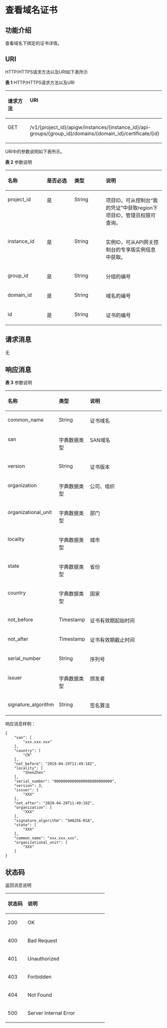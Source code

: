 # 查看域名证书<a name="apig-phapi-200220004"></a>

## 功能介绍<a name="section38324262122"></a>

查看域名下绑定的证书详情。

## URI<a name="section12832162641216"></a>

HTTP/HTTPS请求方法以及URI如下表所示

**表 1**  HTTP/HTTPS请求方法以及URI

<a name="table1396111510132"></a>
<table><thead align="left"><tr id="row096151515139"><th class="cellrowborder" valign="top" width="20%" id="mcps1.2.3.1.1"><p id="p1422722218139"><a name="p1422722218139"></a><a name="p1422722218139"></a>请求方法</p>
</th>
<th class="cellrowborder" valign="top" width="80%" id="mcps1.2.3.1.2"><p id="p122713225131"><a name="p122713225131"></a><a name="p122713225131"></a>URI</p>
</th>
</tr>
</thead>
<tbody><tr id="row169611815131313"><td class="cellrowborder" valign="top" width="20%" headers="mcps1.2.3.1.1 "><p id="p15227162219132"><a name="p15227162219132"></a><a name="p15227162219132"></a>GET</p>
</td>
<td class="cellrowborder" valign="top" width="80%" headers="mcps1.2.3.1.2 "><p id="p1667817402181"><a name="p1667817402181"></a><a name="p1667817402181"></a>/v1/{project_id}/apigw/instances/{instance_id}/api-groups/{group_id}/domains/{domain_id}/certificate/{id}</p>
</td>
</tr>
</tbody>
</table>

URI中的参数说明如下表所示。

**表 2**  参数说明

<a name="table4851459153818"></a>
<table><thead align="left"><tr id="row1985259143813"><th class="cellrowborder" valign="top" width="25%" id="mcps1.2.5.1.1"><p id="p12367713193420"><a name="p12367713193420"></a><a name="p12367713193420"></a>名称</p>
</th>
<th class="cellrowborder" valign="top" width="17.580000000000002%" id="mcps1.2.5.1.2"><p id="p7367161316343"><a name="p7367161316343"></a><a name="p7367161316343"></a>是否必选</p>
</th>
<th class="cellrowborder" valign="top" width="20.11%" id="mcps1.2.5.1.3"><p id="p93675133347"><a name="p93675133347"></a><a name="p93675133347"></a>类型</p>
</th>
<th class="cellrowborder" valign="top" width="37.31%" id="mcps1.2.5.1.4"><p id="p836761317349"><a name="p836761317349"></a><a name="p836761317349"></a>说明</p>
</th>
</tr>
</thead>
<tbody><tr id="row1133784305513"><td class="cellrowborder" valign="top" width="25%" headers="mcps1.2.5.1.1 "><p id="p55878963"><a name="p55878963"></a><a name="p55878963"></a>project_id</p>
</td>
<td class="cellrowborder" valign="top" width="17.580000000000002%" headers="mcps1.2.5.1.2 "><p id="p29902160"><a name="p29902160"></a><a name="p29902160"></a>是</p>
</td>
<td class="cellrowborder" valign="top" width="20.11%" headers="mcps1.2.5.1.3 "><p id="p6155914"><a name="p6155914"></a><a name="p6155914"></a>String</p>
</td>
<td class="cellrowborder" valign="top" width="37.31%" headers="mcps1.2.5.1.4 "><p id="p28867016"><a name="p28867016"></a><a name="p28867016"></a>项目ID。可从控制台“我的凭证”中获取region下项目ID，管理员权限可查询。</p>
</td>
</tr>
<tr id="row1871244214556"><td class="cellrowborder" valign="top" width="25%" headers="mcps1.2.5.1.1 "><p id="p1780913159538"><a name="p1780913159538"></a><a name="p1780913159538"></a>instance_id</p>
</td>
<td class="cellrowborder" valign="top" width="17.580000000000002%" headers="mcps1.2.5.1.2 "><p id="p9809215115310"><a name="p9809215115310"></a><a name="p9809215115310"></a>是</p>
</td>
<td class="cellrowborder" valign="top" width="20.11%" headers="mcps1.2.5.1.3 "><p id="p1280914152538"><a name="p1280914152538"></a><a name="p1280914152538"></a>String</p>
</td>
<td class="cellrowborder" valign="top" width="37.31%" headers="mcps1.2.5.1.4 "><p id="p1880914157537"><a name="p1880914157537"></a><a name="p1880914157537"></a>实例ID，可从API网关控制台的专享版实例信息中获取。</p>
</td>
</tr>
<tr id="row13944152316182"><td class="cellrowborder" valign="top" width="25%" headers="mcps1.2.5.1.1 "><p id="p56248118"><a name="p56248118"></a><a name="p56248118"></a>group_id</p>
</td>
<td class="cellrowborder" valign="top" width="17.580000000000002%" headers="mcps1.2.5.1.2 "><p id="p59803701"><a name="p59803701"></a><a name="p59803701"></a>是</p>
</td>
<td class="cellrowborder" valign="top" width="20.11%" headers="mcps1.2.5.1.3 "><p id="p12261637"><a name="p12261637"></a><a name="p12261637"></a>String</p>
</td>
<td class="cellrowborder" valign="top" width="37.31%" headers="mcps1.2.5.1.4 "><p id="p53668558"><a name="p53668558"></a><a name="p53668558"></a>分组的编号</p>
</td>
</tr>
<tr id="row21491627194614"><td class="cellrowborder" valign="top" width="25%" headers="mcps1.2.5.1.1 "><p id="p147479565365"><a name="p147479565365"></a><a name="p147479565365"></a>domain_id</p>
</td>
<td class="cellrowborder" valign="top" width="17.580000000000002%" headers="mcps1.2.5.1.2 "><p id="p153301010123713"><a name="p153301010123713"></a><a name="p153301010123713"></a>是</p>
</td>
<td class="cellrowborder" valign="top" width="20.11%" headers="mcps1.2.5.1.3 "><p id="p14330710143716"><a name="p14330710143716"></a><a name="p14330710143716"></a>String</p>
</td>
<td class="cellrowborder" valign="top" width="37.31%" headers="mcps1.2.5.1.4 "><p id="p9747195653615"><a name="p9747195653615"></a><a name="p9747195653615"></a>域名的编号</p>
</td>
</tr>
<tr id="row18555915383"><td class="cellrowborder" valign="top" width="25%" headers="mcps1.2.5.1.1 "><p id="p111823311382"><a name="p111823311382"></a><a name="p111823311382"></a>id</p>
</td>
<td class="cellrowborder" valign="top" width="17.580000000000002%" headers="mcps1.2.5.1.2 "><p id="p163410335385"><a name="p163410335385"></a><a name="p163410335385"></a>是</p>
</td>
<td class="cellrowborder" valign="top" width="20.11%" headers="mcps1.2.5.1.3 "><p id="p83443318381"><a name="p83443318381"></a><a name="p83443318381"></a>String</p>
</td>
<td class="cellrowborder" valign="top" width="37.31%" headers="mcps1.2.5.1.4 "><p id="p3341333163817"><a name="p3341333163817"></a><a name="p3341333163817"></a>证书的编号</p>
</td>
</tr>
</tbody>
</table>

## 请求消息<a name="section14272513203411"></a>

无

## 响应消息<a name="section1044114111321"></a>

**表 3**  参数说明

<a name="table34366064"></a>
<table><thead align="left"><tr id="row59541114"><th class="cellrowborder" valign="top" width="24.93%" id="mcps1.2.4.1.1"><p id="p58100907"><a name="p58100907"></a><a name="p58100907"></a>名称</p>
</th>
<th class="cellrowborder" valign="top" width="19.23%" id="mcps1.2.4.1.2"><p id="p8553058"><a name="p8553058"></a><a name="p8553058"></a>类型</p>
</th>
<th class="cellrowborder" valign="top" width="55.84%" id="mcps1.2.4.1.3"><p id="p21709060"><a name="p21709060"></a><a name="p21709060"></a>说明</p>
</th>
</tr>
</thead>
<tbody><tr id="row13603451"><td class="cellrowborder" valign="top" width="24.93%" headers="mcps1.2.4.1.1 "><p id="p28137775"><a name="p28137775"></a><a name="p28137775"></a>common_name</p>
</td>
<td class="cellrowborder" valign="top" width="19.23%" headers="mcps1.2.4.1.2 "><p id="p64567303"><a name="p64567303"></a><a name="p64567303"></a>String</p>
</td>
<td class="cellrowborder" valign="top" width="55.84%" headers="mcps1.2.4.1.3 "><p id="p62569068"><a name="p62569068"></a><a name="p62569068"></a>证书域名</p>
</td>
</tr>
<tr id="row26250702"><td class="cellrowborder" valign="top" width="24.93%" headers="mcps1.2.4.1.1 "><p id="p45932145"><a name="p45932145"></a><a name="p45932145"></a>san</p>
</td>
<td class="cellrowborder" valign="top" width="19.23%" headers="mcps1.2.4.1.2 "><p id="p29516244"><a name="p29516244"></a><a name="p29516244"></a>字典数据类型</p>
</td>
<td class="cellrowborder" valign="top" width="55.84%" headers="mcps1.2.4.1.3 "><p id="p42005535"><a name="p42005535"></a><a name="p42005535"></a>SAN域名</p>
</td>
</tr>
<tr id="row42505499"><td class="cellrowborder" valign="top" width="24.93%" headers="mcps1.2.4.1.1 "><p id="p20393431"><a name="p20393431"></a><a name="p20393431"></a>version</p>
</td>
<td class="cellrowborder" valign="top" width="19.23%" headers="mcps1.2.4.1.2 "><p id="p41255182"><a name="p41255182"></a><a name="p41255182"></a>String</p>
</td>
<td class="cellrowborder" valign="top" width="55.84%" headers="mcps1.2.4.1.3 "><p id="p53335466"><a name="p53335466"></a><a name="p53335466"></a>证书版本</p>
</td>
</tr>
<tr id="row1597316278356"><td class="cellrowborder" valign="top" width="24.93%" headers="mcps1.2.4.1.1 "><p id="p197412733518"><a name="p197412733518"></a><a name="p197412733518"></a>organization</p>
</td>
<td class="cellrowborder" valign="top" width="19.23%" headers="mcps1.2.4.1.2 "><p id="p119741127113511"><a name="p119741127113511"></a><a name="p119741127113511"></a>字典数据类型</p>
</td>
<td class="cellrowborder" valign="top" width="55.84%" headers="mcps1.2.4.1.3 "><p id="p59743278353"><a name="p59743278353"></a><a name="p59743278353"></a>公司、组织</p>
</td>
</tr>
<tr id="row819414407421"><td class="cellrowborder" valign="top" width="24.93%" headers="mcps1.2.4.1.1 "><p id="p10195134013424"><a name="p10195134013424"></a><a name="p10195134013424"></a>organizational_unit</p>
</td>
<td class="cellrowborder" valign="top" width="19.23%" headers="mcps1.2.4.1.2 "><p id="p9195540204211"><a name="p9195540204211"></a><a name="p9195540204211"></a>字典数据类型</p>
</td>
<td class="cellrowborder" valign="top" width="55.84%" headers="mcps1.2.4.1.3 "><p id="p12195340194218"><a name="p12195340194218"></a><a name="p12195340194218"></a>部门</p>
</td>
</tr>
<tr id="row18379348184220"><td class="cellrowborder" valign="top" width="24.93%" headers="mcps1.2.4.1.1 "><p id="p173791848154219"><a name="p173791848154219"></a><a name="p173791848154219"></a>locality</p>
</td>
<td class="cellrowborder" valign="top" width="19.23%" headers="mcps1.2.4.1.2 "><p id="p103791648174218"><a name="p103791648174218"></a><a name="p103791648174218"></a>字典数据类型</p>
</td>
<td class="cellrowborder" valign="top" width="55.84%" headers="mcps1.2.4.1.3 "><p id="p203792048114218"><a name="p203792048114218"></a><a name="p203792048114218"></a>城市</p>
</td>
</tr>
<tr id="row19955114434219"><td class="cellrowborder" valign="top" width="24.93%" headers="mcps1.2.4.1.1 "><p id="p395614415429"><a name="p395614415429"></a><a name="p395614415429"></a>state</p>
</td>
<td class="cellrowborder" valign="top" width="19.23%" headers="mcps1.2.4.1.2 "><p id="p7956544144219"><a name="p7956544144219"></a><a name="p7956544144219"></a>字典数据类型</p>
</td>
<td class="cellrowborder" valign="top" width="55.84%" headers="mcps1.2.4.1.3 "><p id="p1695664412423"><a name="p1695664412423"></a><a name="p1695664412423"></a>省份</p>
</td>
</tr>
<tr id="row1237917443448"><td class="cellrowborder" valign="top" width="24.93%" headers="mcps1.2.4.1.1 "><p id="p83807447442"><a name="p83807447442"></a><a name="p83807447442"></a>country</p>
</td>
<td class="cellrowborder" valign="top" width="19.23%" headers="mcps1.2.4.1.2 "><p id="p1338094424411"><a name="p1338094424411"></a><a name="p1338094424411"></a>字典数据类型</p>
</td>
<td class="cellrowborder" valign="top" width="55.84%" headers="mcps1.2.4.1.3 "><p id="p1438054424413"><a name="p1438054424413"></a><a name="p1438054424413"></a>国家</p>
</td>
</tr>
<tr id="row1531019472447"><td class="cellrowborder" valign="top" width="24.93%" headers="mcps1.2.4.1.1 "><p id="p131074774416"><a name="p131074774416"></a><a name="p131074774416"></a>not_before</p>
</td>
<td class="cellrowborder" valign="top" width="19.23%" headers="mcps1.2.4.1.2 "><p id="p20996554195919"><a name="p20996554195919"></a><a name="p20996554195919"></a>Timestamp</p>
</td>
<td class="cellrowborder" valign="top" width="55.84%" headers="mcps1.2.4.1.3 "><p id="p2310547164412"><a name="p2310547164412"></a><a name="p2310547164412"></a>证书有效期起始时间</p>
</td>
</tr>
<tr id="row6835102618461"><td class="cellrowborder" valign="top" width="24.93%" headers="mcps1.2.4.1.1 "><p id="p17835326104618"><a name="p17835326104618"></a><a name="p17835326104618"></a>not_after</p>
</td>
<td class="cellrowborder" valign="top" width="19.23%" headers="mcps1.2.4.1.2 "><p id="p132009357462"><a name="p132009357462"></a><a name="p132009357462"></a>Timestamp</p>
</td>
<td class="cellrowborder" valign="top" width="55.84%" headers="mcps1.2.4.1.3 "><p id="p9835132620462"><a name="p9835132620462"></a><a name="p9835132620462"></a>证书有效期截止时间</p>
</td>
</tr>
<tr id="row1275175164617"><td class="cellrowborder" valign="top" width="24.93%" headers="mcps1.2.4.1.1 "><p id="p675185154618"><a name="p675185154618"></a><a name="p675185154618"></a>serial_number</p>
</td>
<td class="cellrowborder" valign="top" width="19.23%" headers="mcps1.2.4.1.2 "><p id="p3589112564711"><a name="p3589112564711"></a><a name="p3589112564711"></a>String</p>
</td>
<td class="cellrowborder" valign="top" width="55.84%" headers="mcps1.2.4.1.3 "><p id="p5751135114615"><a name="p5751135114615"></a><a name="p5751135114615"></a>序列号</p>
</td>
</tr>
<tr id="row12867115410466"><td class="cellrowborder" valign="top" width="24.93%" headers="mcps1.2.4.1.1 "><p id="p886885418466"><a name="p886885418466"></a><a name="p886885418466"></a>issuer</p>
</td>
<td class="cellrowborder" valign="top" width="19.23%" headers="mcps1.2.4.1.2 "><p id="p1311443014470"><a name="p1311443014470"></a><a name="p1311443014470"></a>字典数据类型</p>
</td>
<td class="cellrowborder" valign="top" width="55.84%" headers="mcps1.2.4.1.3 "><p id="p4868115418464"><a name="p4868115418464"></a><a name="p4868115418464"></a>颁发者</p>
</td>
</tr>
<tr id="row89501546154614"><td class="cellrowborder" valign="top" width="24.93%" headers="mcps1.2.4.1.1 "><p id="p199501246144610"><a name="p199501246144610"></a><a name="p199501246144610"></a>signature_algorithm</p>
</td>
<td class="cellrowborder" valign="top" width="19.23%" headers="mcps1.2.4.1.2 "><p id="p17297103219473"><a name="p17297103219473"></a><a name="p17297103219473"></a>String</p>
</td>
<td class="cellrowborder" valign="top" width="55.84%" headers="mcps1.2.4.1.3 "><p id="p5950114674618"><a name="p5950114674618"></a><a name="p5950114674618"></a>签名算法</p>
</td>
</tr>
</tbody>
</table>

响应消息样例：

```
{
    "san": [
        "xxx.xxx.xxx"
    ],
    "country": [
        "CN"
    ],
    "not_before": "2019-04-29T11:49:18Z",
    "locality": [
        "ShenZhen"
    ],
    "serial_number": "00000000000000000000000000",
    "version": 3,
    "issuer": [
        "XXX"
    ],
    "not_after": "2029-04-29T11:49:18Z",
    "organization": [
        "XXX"
    ],
    "signature_algorithm": "SHA256-RSA",
    "state": [
        "XXX"
    ],
    "common_name": "xxx.xxx.xxx",
    "organizational_unit": [
        "XXX"
    ]
}
```

## 状态码<a name="section2083573084114"></a>

返回消息说明

<a name="table1338010302424"></a>
<table><thead align="left"><tr id="row048810308426"><th class="cellrowborder" valign="top" width="20%" id="mcps1.1.3.1.1"><p id="p174881730194216"><a name="p174881730194216"></a><a name="p174881730194216"></a>状态码</p>
</th>
<th class="cellrowborder" valign="top" width="80%" id="mcps1.1.3.1.2"><p id="p848863018429"><a name="p848863018429"></a><a name="p848863018429"></a>说明</p>
</th>
</tr>
</thead>
<tbody><tr id="row94881130104218"><td class="cellrowborder" valign="top" width="20%" headers="mcps1.1.3.1.1 "><p id="p7488163084211"><a name="p7488163084211"></a><a name="p7488163084211"></a>200</p>
</td>
<td class="cellrowborder" valign="top" width="80%" headers="mcps1.1.3.1.2 "><p id="p1397710479489"><a name="p1397710479489"></a><a name="p1397710479489"></a>OK</p>
</td>
</tr>
<tr id="row1948893004211"><td class="cellrowborder" valign="top" width="20%" headers="mcps1.1.3.1.1 "><p id="p14488113015426"><a name="p14488113015426"></a><a name="p14488113015426"></a>400</p>
</td>
<td class="cellrowborder" valign="top" width="80%" headers="mcps1.1.3.1.2 "><p id="p1497764720485"><a name="p1497764720485"></a><a name="p1497764720485"></a>Bad Request</p>
</td>
</tr>
<tr id="row9488173084210"><td class="cellrowborder" valign="top" width="20%" headers="mcps1.1.3.1.1 "><p id="p24883304428"><a name="p24883304428"></a><a name="p24883304428"></a>401</p>
</td>
<td class="cellrowborder" valign="top" width="80%" headers="mcps1.1.3.1.2 "><p id="p1848810308429"><a name="p1848810308429"></a><a name="p1848810308429"></a>Unauthorized</p>
</td>
</tr>
<tr id="row1488230194211"><td class="cellrowborder" valign="top" width="20%" headers="mcps1.1.3.1.1 "><p id="p6488133064210"><a name="p6488133064210"></a><a name="p6488133064210"></a>403</p>
</td>
<td class="cellrowborder" valign="top" width="80%" headers="mcps1.1.3.1.2 "><p id="p10488193018426"><a name="p10488193018426"></a><a name="p10488193018426"></a>Forbidden</p>
</td>
</tr>
<tr id="row174882030134217"><td class="cellrowborder" valign="top" width="20%" headers="mcps1.1.3.1.1 "><p id="p144883304428"><a name="p144883304428"></a><a name="p144883304428"></a>404</p>
</td>
<td class="cellrowborder" valign="top" width="80%" headers="mcps1.1.3.1.2 "><p id="p4488103094212"><a name="p4488103094212"></a><a name="p4488103094212"></a>Not Found</p>
</td>
</tr>
<tr id="row5488183024215"><td class="cellrowborder" valign="top" width="20%" headers="mcps1.1.3.1.1 "><p id="p17488163014423"><a name="p17488163014423"></a><a name="p17488163014423"></a>500</p>
</td>
<td class="cellrowborder" valign="top" width="80%" headers="mcps1.1.3.1.2 "><p id="p048813014216"><a name="p048813014216"></a><a name="p048813014216"></a>Server Internal Error</p>
</td>
</tr>
</tbody>
</table>

